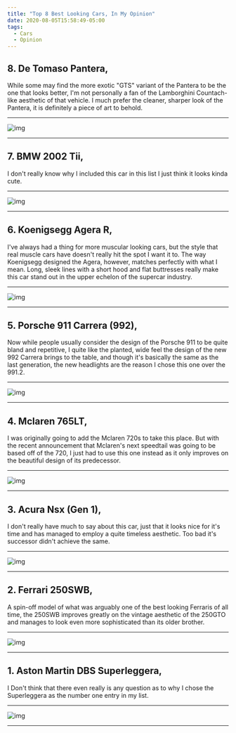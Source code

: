 ```yaml
---
title: "Top 8 Best Looking Cars, In My Opinion" 
date: 2020-08-05T15:58:49-05:00
tags:
  - Cars
  - Opinion
---
```


## 8. De Tomaso Pantera,

While some may find the more exotic "GTS" variant of the Pantera to be the one that looks better, I'm not personally a fan of the Lamborghini Countach-like aesthetic of that vehicle. I much prefer the cleaner, sharper look of the Pantera, it is definitely a piece of art to behold.

***
![img](https://i.imgur.com/e9Vxb5e.jpg)
***

## 7. BMW 2002 Tii,

I don't really know why I included this car in this list I just think it looks kinda cute.

***
![img](https://i.imgur.com/Kfr77IP.jpg)
***

## 6. Koenigsegg Agera R,

I've always had a thing for more muscular looking cars, but the style that real muscle cars have doesn't really hit the spot I want it to. The way Koenigsegg designed the Agera, however, matches perfectly with what I mean. Long, sleek lines with a short hood and flat buttresses really make this car stand out in the upper echelon of the supercar industry.

***
![img](https://i.imgur.com/oVeyjg0.jpg)
***

## 5. Porsche 911 Carrera (992),

Now while people usually consider the design of the Porsche 911 to be quite bland and repetitive, I quite like the planted, wide feel the design of the new 992 Carrera brings to the table, and though it's basically the same as the last generation, the new headlights are the reason I chose this one over the 991.2.

***
![img](https://i.imgur.com/1MvCnm4.jpg)
***

## 4. Mclaren 765LT,

I was originally going to add the Mclaren 720s to take this place. But with the recent announcement that Mclaren's next speedtail was going to be based off of the 720, I just had to use this one instead as it only improves on the beautiful design of its predecessor.

***
![img](https://i.imgur.com/F2c5TVc.jpg)
***

## 3. Acura Nsx (Gen 1),

I don't really have much to say about this car, just that it looks nice for it's time and has managed to employ a quite timeless aesthetic. Too bad it's successor didn't achieve the same.

***
![img](https://i.imgur.com/HyupsoV.jpg)
***

## 2. Ferrari 250SWB,

A spin-off model of what was arguably one of the best looking Ferraris of all time, the 250SWB improves greatly on the vintage aesthetic of the 250GTO and manages to look even more sophisticated than its older brother.

***
![img](https://i.imgur.com/3nE0VdI.jpg)
***

## 1. Aston Martin DBS Superleggera,

I Don't think that there even really is any question as to why I chose the Superleggera as the number one entry in my list.

***
![img](https://i.imgur.com/8zDcqjT.png)

***
